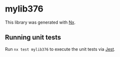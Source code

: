 # mylib376

This library was generated with [Nx](https://nx.dev).

## Running unit tests

Run `nx test mylib376` to execute the unit tests via [Jest](https://jestjs.io).
